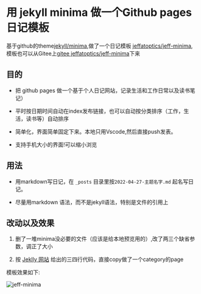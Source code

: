 
# 用 jekyll minima 做一个Github pages 日记模板

基于github的theme[jekyll/minima](https://jekyll.github.io/minima/),做了一个日记模板
[jeffatoptics/jeff-minima](https://jeffatoptics.github.io/jeff-minima/), 模板也可以从Gitee上[gitee jeffatoptics/jeff-minima](https://gitee.com/jeffatoptics/jeff-minima)下来

## 目的

- 把 github pages 做一个基于个人日记网站，记录生活和工作日常以及读书笔记）

- 平时按日期时间自动在index发布链接，也可以自动按分类排序（工作，生活，读书等）自动排序

- 简单化，界面简单固定下来。本地只用Vscode,然后直接push发表。

- 支持手机大小的界面!可以缩小浏览

## 用法

- 用markdown写日记，在 `_posts` 目录里按`2022-04-27-主题名字.md` 起名写日记。

- 尽量用markdown 语法，而不是jekyll语法，特别是文件的引用上

## 改动以及效果

1. 删了一堆minima没必要的文件（应该是给本地预览用的）,改了两三个缺省参数，调正了大小

2. 按 [Jeklly 网站](https://jekyllrb.com/docs/posts/) 给出的三四行代码，直接copy做了一个category的page

模板效果如下:

![jeff-minima](https://pic4.zhimg.com/80/v2-b07de587e42e790c762525049052f332.gif)